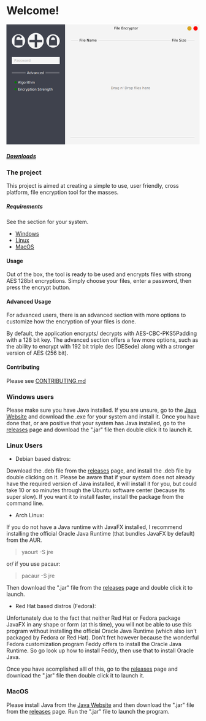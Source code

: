 # Welcome!

![FileEncryptor](https://github.com/AWildBeard/resources/blob/master/FileEncryptor/resources/fileEncryptor.png?raw=true)

##### [Downloads](https://github.com/AWildBeard/FileEncryptor/releases)

### The project

This project is aimed at creating a simple to use,
user friendly, cross platform, file encryption tool
for the masses. 

##### Requirements

See the section for your system.

- [Windows](#windows)
- [Linux](#linux)
- [MacOS](#osx)

#### Usage

Out of the box, the tool is ready to
be used and encrypts files with strong AES 128bit encryptions.
Simply choose your files, enter a password, then press
the encrypt button.

#### Advanced Usage

For advanced users, there is an advanced 
section with more options to customize how the
encryption of your files is done. 

By default, the application encrypts/ decrypts with
AES-CBC-PKS5Padding with a 128 bit key. The
advanced section offers a few more options, such as the
ability to encrypt with 192 bit triple des (DESede) along with a
stronger version of AES (256 bit). 


#### Contributing

Please see [CONTRIBUTING.md](https://github.com/AWildBeard/FileEncryptor/blob/develop/CONTRIBUTING.md)

### <a name="windows"></a>Windows users

Please make sure you have Java installed. If you are unsure, go
to the 
[Java Website](https://www.java.com/en/download/)
and download the .exe for your system and install it. Once you have
done that, or are positive that your system has Java
installed, go to the 
[releases](https://github.com/AWildBeard/FileEncryptor/releases)
page and download the ".jar" file then double click it to
launch it.

### <a name="linux"></a>Linux Users

- Debian based distros:

Download the .deb file from the
[releases](https://github.com/AWildBeard/FileEncryptor/releases)
page, and install the .deb file by double clicking on it.
Please be aware that if your system does not already have
the required version of Java installed, it will
install it for you, but could take 10 or so minutes through the
Ubuntu software center (because its super slow). If you want it to install faster,
install the package from the command line.

- Arch Linux:

If you do not have a Java runtime with JavaFX installed,
I recommend installing the official Oracle Java Runtime
(that bundles JavaFX by default)
from the AUR.

> yaourt -S jre

or/ if you use pacaur:

> pacaur -S jre

Then download the ".jar" file from the
[releases](https://github.com/AWildBeard/FileEncryptor/releases)
page and double click it to launch.

- Red Hat based distros (Fedora):

Unfortunately due to the fact that neither Red Hat or Fedora package
JavaFX in any shape or form (at this time), you will not be able to use this program
without installing the official Oracle Java Runtime
(which also isn't packaged by Fedora or Red Hat).
Don't fret however
because the wonderful Fedora customization program Feddy offers to
install the Oracle Java Runtime. So go look up how to install
Feddy, then use that to install Oracle Java.

Once you have acomplished alll of this, go to the
[releases](https://github.com/AWildBeard/FileEncryptor/releases) 
page and download the ".jar" file then double click it to
launch it.

### <a name="osx"></a>MacOS

Please install Java from the 
[Java Website](https://www.java.com/en/download/)
and then download the ".jar" file from the
[releases](https://github.com/AWildBeard/FileEncryptor/releases) 
page. Run the ".jar" file to launch the program.
